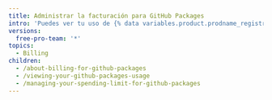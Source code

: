 ```yaml
---
title: Administrar la facturación para GitHub Packages
intro: 'Puedes ver tu uso de {% data variables.product.prodname_registry %} y configurar un límite de gastos para {% data variables.product.prodname_registry %}.'
versions:
  free-pro-team: '*'
topics:
  - Billing
children:
  - /about-billing-for-github-packages
  - /viewing-your-github-packages-usage
  - /managing-your-spending-limit-for-github-packages
---
```


